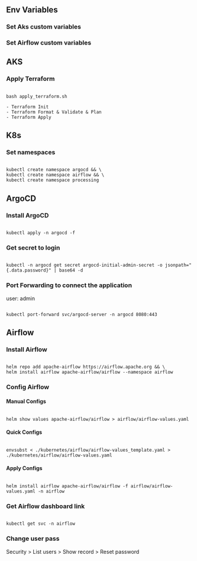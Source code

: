 #

## Env Variables

### Set Aks custom variables

### Set Airflow custom variables

## AKS

### Apply Terraform

<code>
bash apply_terraform.sh
</code>

    - Terraform Init
    - Terraform Format & Validate & Plan
    - Terraform Apply

## K8s

### Set namespaces

<code>
kubectl create namespace argocd && \
kubectl create namespace airflow && \
kubectl create namespace processing
</code>

## ArgoCD

### Install ArgoCD

<code>
kubectl apply -n argocd -f <https://raw.githubusercontent.com/argoproj/argo-cd/stable/manifests/install.yaml>
</code>

### Get secret to login

<code>
kubectl -n argocd get secret argocd-initial-admin-secret -o jsonpath="{.data.password}" | base64 -d
</code>

### Port Forwarding to connect the application

user: admin

<code>
kubectl port-forward svc/argocd-server -n argocd 8080:443
</code>


## Airflow

### Install Airflow

<code>
helm repo add apache-airflow https://airflow.apache.org && \
helm install airflow apache-airflow/airflow --namespace airflow
</code>

### Config Airflow

#### Manual Configs

<code>
helm show values apache-airflow/airflow > airflow/airflow-values.yaml
</code>

#### Quick Configs

<code>
envsubst < ./kubernetes/airflow/airflow-values_template.yaml > ./kubernetes/airflow/airflow-values.yaml
</code>

#### Apply Configs

<code>
helm install airflow apache-airflow/airflow -f airflow/airflow-values.yaml -n airflow
</code>

### Get Airflow dashboard link

<code>
kubectl get svc -n airflow
</code>

### Change user pass

Security > List users > Show record > Reset password